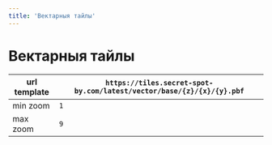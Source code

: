 ```yaml
---
title: 'Вектарныя тайлы'
---
```


# Вектарныя тайлы

| url template | `https://tiles.secret-spot-by.com/latest/vector/base/{z}/{x}/{y}.pbf` |      
|--------------|-----------------------------------------------------------------------|
| min zoom     | `1`                                                                   |
| max zoom     | `9`                                                                   |
